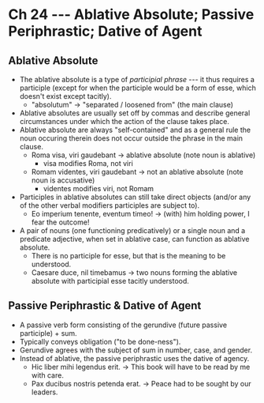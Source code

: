 # Ch 24 --- Ablative Absolute; Passive Periphrastic; Dative of Agent

## Ablative Absolute

- The ablative absolute is a type of *participial phrase* --- it thus requires a participle (except
  for when the participle would be a form of esse, which doesn't exist except tacitly). 
  - "absolutum" $\rightarrow$ "separated / loosened from" (the main clause)
- Ablative absolutes are usually set off by commas and describe general circumstances under which 
  the action of the clause takes place.
- Ablative absolute are always "self-contained" and as a general rule the noun occuring therein
  does not occur outside the phrase in the main clause. 
  - Roma visa, viri gaudebant $\rightarrow$ ablative absolute (note noun is ablative)
    - visa modifies Roma, not viri
  - Romam videntes, viri gaudebant $\rightarrow$ not an ablative absolute (note noun is accusative)
    - videntes modifies viri, not Romam
- Participles in ablative absolutes can still take direct objects (and/or any of the other
  verbal modifiers participles are subject to).
  - Eo imperium tenente, eventum timeo! $\rightarrow$ (with) him holding power, I fear the outcome! 
- A pair of nouns (one functioning predicatively) or a single noun and a predicate adjective, when
  set in ablative case, can function as ablative absolute. 
  - There is no participle for esse, but that is the meaning to be understood. 
  - Caesare duce, nil timebamus $\rightarrow$ two nouns forming the ablative absolute with 
    participial esse tacitly understood.

## Passive Periphrastic & Dative of Agent

- A passive verb form consisting of the gerundive (future passive participle) + sum. 
- Typically conveys obligation ("to be done-ness").
- Gerundive agrees with the subject of sum in number, case, and gender. 
- Instead of ablative, the passive periphrastic uses the dative of agency.
  - Hic liber mihi legendus erit. $\rightarrow$ This book will have to be read by me with care.
  - Pax ducibus nostris petenda erat. $\rightarrow$ Peace had to be sought by our leaders.

